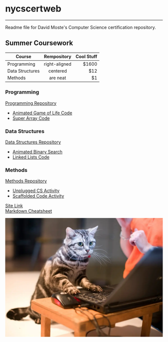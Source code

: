 # nycscertweb
***
Readme file for David Moste's Computer Science certification repository.  

## Summer Coursework
| Course| Rempository| Cool Stuff|
| ------------- |:-------------:| -----:|
|Programming| right-aligned | $1600 |
|Data Structures| centered      |   $12 |
|Methods| are neat      |    $1 |
### Programming
[Programming Repository](https://github.com/hunter-teacher-cert/cohort-3-summer-work-dmoste/tree/master/programming)  
- [Animated Game of Life Code](https://github.com/hunter-teacher-cert/cohort-3-summer-work-dmoste/blob/master/programming/3/xtra/AnimatedCgol.java)  
- [Super Array Code](https://github.com/hunter-teacher-cert/cohort-3-summer-work-dmoste/blob/master/programming/6/sa/SuperArray.java)  

### Data Structures
[Data Structures Repository](https://github.com/hunter-teacher-cert/cohort-3-summer-work-dmoste/tree/master/ds)  
- [Animated Binary Search](https://github.com/hunter-teacher-cert/cohort-3-summer-work-dmoste/blob/master/ds/sorting/xtra/AnimatedSearch.java)  
- [Linked Lists Code](https://github.com/hunter-teacher-cert/cohort-3-summer-work-dmoste/blob/master/ds/linkedlists/LinkedList.java)

### Methods
[Methods Repository](https://github.com/hunter-teacher-cert/cohort-3-summer-work-dmoste/tree/master/methods)  
- [Unplugged CS Activity](https://github.com/hunter-teacher-cert/cohort-3-summer-work-dmoste/blob/master/methods/04_unplugged.md)  
- [Scaffolded Code Activity](https://github.com/hunter-teacher-cert/cohort-3-summer-work-dmoste/blob/master/methods/06_scaffold_activity.java)  

[Site Link](https://dmoste.github.io/nycscertweb/)  
[Markdown Cheatsheet](https://docs.github.com/en/get-started/writing-on-github/getting-started-with-writing-and-formatting-on-github/basic-writing-and-formatting-syntax)  

![](/computerCat.png)
